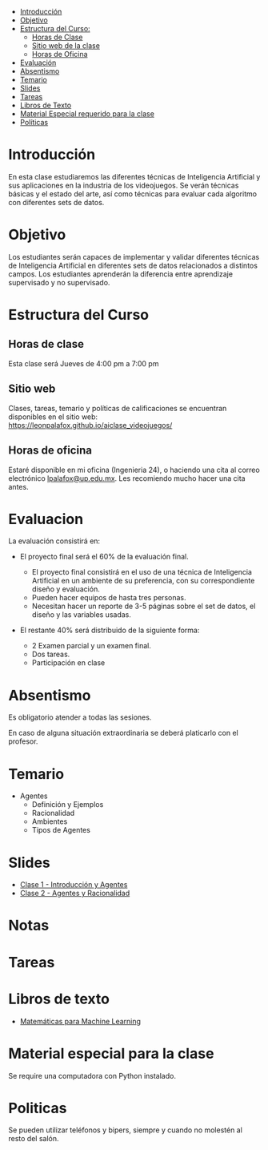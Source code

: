 

- [Introducción](#introduccion)
- [Objetivo](#objetivo)
- [Estructura del Curso:](#estrctura-del-curso)
  - [Horas de Clase](#horas-de-clase)
  - [Sitio web de la clase](#sitio-web)
  - [Horas de Oficina](#horas-de-oficina)
- [Evaluación](#evaluacion)
- [Absentismo](#absentismo)
- [Temario](#temario)
- [Slides](#slides)
- [Tareas](#tareas)
- [Libros de Texto](#libros-de-texto)
- [Material Especial requerido para la clase](#material-especial-para-clase)
- [Políticas](#politicas)


# Introducción

En esta clase estudiaremos las diferentes técnicas de Inteligencia Artificial y sus aplicaciones en la industria de los videojuegos. Se verán técnicas básicas y el estado del arte, así como técnicas para evaluar cada algoritmo con diferentes sets de datos.

# Objetivo

Los estudiantes serán capaces de implementar y validar diferentes técnicas de Inteligencia Artificial en diferentes sets de datos relacionados a distintos campos. Los estudiantes aprenderán la diferencia entre aprendizaje supervisado y no supervisado.

# Estructura del Curso

## Horas de clase

Esta clase será Jueves de 4:00 pm a 7:00 pm

## Sitio web

Clases, tareas, temario y políticas de calificaciones se encuentran disponibles en el sitio web: https://leonpalafox.github.io/aiclase_videojuegos/

## Horas de oficina

Estaré disponible en mi oficina (Ingenieria 24), o haciendo una cita al correo electrónico lpalafox@up.edu.mx. Les recomiendo mucho hacer una cita antes.

# Evaluacion

La evaluación consistirá en:

- El proyecto final será el 60% de la evaluación final.
    - El proyecto final consistirá en el uso de una técnica de Inteligencia Artificial en un ambiente de su preferencia, con su correspondiente diseño y evaluación.
  - Pueden hacer equipos de hasta tres personas.
  - Necesitan hacer un reporte de 3-5 páginas sobre el set de datos, el diseño y las variables usadas.

- El restante 40% será distribuido de la siguiente forma:
  - 2 Examen parcial y un examen final. 
  - Dos tareas.
  - Participación en clase


# Absentismo
Es obligatorio atender a todas las sesiones.

En caso de alguna situación extraordinaria se deberá platicarlo con el profesor.

# Temario

- Agentes
	- Definición y Ejemplos
	- Racionalidad
	- Ambientes
	- Tipos de Agentes



# Slides

- [Clase 1 - Introducción y Agentes](https://github.com/leonpalafox/aiclase_videojuegos/blob/master/Slides/UPAI2020.pptx)
- [Clase 2 - Agentes y Racionalidad](https://github.com/leonpalafox/aiclase_videojuegos/blob/master/Slides/UPAI2020_2.pptx)




# Notas




# Tareas



# Libros de texto

- [Matemáticas para Machine Learning](https://mml-book.github.io/book/mml-book.pdf)


# Material especial para la clase

Se require una computadora con Python instalado.

# Politicas

Se pueden utilizar teléfonos y bipers, siempre y cuando no molestén al resto del salón.
